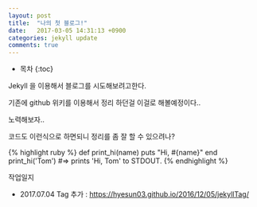 ```yaml
---
layout: post
title:  "나의 첫 블로그!"
date:   2017-03-05 14:31:13 +0900
categories: jekyll update
comments: true
---
```

* 목차
{:toc}

Jekyll 을 이용해서 블로그를 시도해보려고한다. 

기존에 github 위키를 이용해서 정리 하던걸 이걸로 해볼예정이다..

노력해보자..

코드도 이런식으로 하면되니 정리를 좀 잘 할 수 있으려나?

{% highlight ruby %}
def print_hi(name)
  puts "Hi, #{name}"
end
print_hi('Tom')
#=> prints 'Hi, Tom' to STDOUT.
{% endhighlight %}

작업일지
- 2017.07.04 Tag 추가 :  https://hyesun03.github.io/2016/12/05/jekyllTag/
